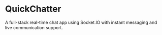 # QuickChatter
A full-stack real-time chat app using Socket.IO with instant messaging and live communication support.

